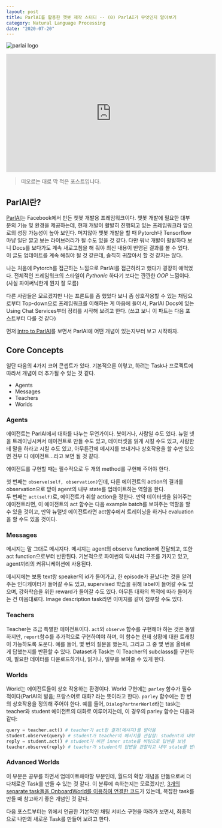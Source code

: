 ```yaml
---
layout: post
title: ParlAI를 활용한 챗봇 제작 스터디 -- (0) ParlAI가 무엇인지 알아보기
category: Natural Language Processing
date: "2020-07-20"
---
```


![parlai logo](https://parl.ai/docs/_static/img/parlai.png)

<iframe width="560" height="315" src="https://www.youtube.com/embed/rw2D82M9bBI" frameborder="0" allow="accelerometer; autoplay; encrypted-media; gyroscope; picture-in-picture" allowfullscreen></iframe>

> 떠오르는 대로 막 적은 포스트입니다.

## ParlAI란?

[ParlAI](https://parl.ai)는 Facebook에서 만든 챗봇 개발용 프레임워크이다.
챗봇 개발에 필요한 대부분의 기능 및 환경을 제공하는데, 현재 개발이 활발히 진행되고 있는 프레임워크라 앞으로의 성장 가능성이 높아 보인다.
머지않아 챗봇 개발을 할 때 Pytorch나 Tensorflow마냥 일단 깔고 보는 라이브러리가 될 수도 있을 것 같다.
다만 워낙 개발이 활발하다 보니 Docs를 보다가도 계속 새로고침을 해 줘야 최신 내용이 반영된 결과를 볼 수 있다.
이 글도 업데이트를 계속 해줘야 될 것 같은데, 솔직히 귀찮아서 할 것 같지는 않다.

나는 처음에 Pytorch를 접근하는 느낌으로 ParlAI를 접근하려고 했다가 굉장히 애먹었다.
전체적인 프레임워크의 스타일이 _Pythonic_ 하다기 보다는 깐깐한 _OOP_ 느낌이다.
(사실 파이써닉한게 뭔지 잘 모름)

<!-- more -->

다른 사람들은 모르겠지만 나는 프론트를 좀 했었다 보니 좀 상호작용할 수 있는 채팅으로부터 Top-down으로 프레임워크를 이해하는 게 마음에 들어서,
ParlAI Docs에 있는 Using Chat Services부터 정리를 시작해 보려고 한다. (쓰고 보니 이 파트는 다음 포스트부터 다룰 것 같다)

먼저 [Intro to ParlAI](https://parl.ai/docs/tutorial_basic.html)를 보면서 ParlAI에 어떤 개념이 있는지부터 보고 시작하자.

## Core Concepts

일단 다음의 4가지 코어 콘셉트가 있다. 기본적으론 이렇고, 하려는 Task나 프로젝트에 따라서 개념이 더 추가될 수 있는 것 같다.

- Agents
- Messages
- Teachers
- Worlds

### Agents

에이전트는 ParlAI에서 대화를 나누는 무언가이다. 봇이거나, 사람일 수도 있다.
뉴럴 넷을 트레이닝시켜서 에이전트로 만들 수도 있고, 데이터셋을 읽게 시킬 수도 있고, 사람한테 말을 하라고 시킬 수도 있고,
아무튼간에 메시지를 보내거나 상호작용을 할 수만 있으면 전부 다 에이전트...라고 보면 될 것 같다.

에이전트를 구현할 때는 필수적으로 두 개의 method를 구현해 주어야 한다.

첫 번째는 `observe(self, observation)`인데, 다른 에이전트의 action의 결과를 observation으로 받아 agent의 내부 state를 업데이트하는 역할을 한다.  
두 번째는 `act(self)`로, 에이전트가 취할 action을 정한다. 만약 데이터셋을 읽어주는 에이전트라면, 이 에이전트의 act 함수는 다음 example batch를 보여주는 역할을 할 수 있을 것이고, 만약 뉴럴넷 에이전트라면 act함수에서 트레이닝을 하거나 evaluation을 할 수도 있을 것이다.

### Messages

메시지는 말 그대로 메시지다. 메시지는 agent의 observe function에 전달되고, 또한 act function으로부터 반환된다.
기본적으로 파이썬의 딕셔너리 구조를 가지고 있고, agent끼리의 커뮤니케이션에 사용된다.

메시지에는 보통 text랑 speaker의 id가 들어가고, 한 episode가 끝났다는 것을 알려주는 인디케이터가 들어갈 수도 있고,
supervised 학습을 위해 label이 들어갈 수도 있으며, 강화학습을 위한 reward가 들어갈 수도 있다. 아무튼 대화의 목적에 따라 들어가는 건 마음대로다.
Image description task라면 이미지를 같이 첨부할 수도 있다.

### Teachers

Teacher는 조금 특별한 에이전트이다. `act`와 `observe` 함수를 구현해야 하는 것은 동일하지만, `report`함수를 추가적으로 구현하여야 하며,
이 함수는 현재 상황에 대한 트래킹이 가능하도록 도운다. 예를 들어, 몇 번의 질문을 했는지, 그리고 그 중 몇 번을 올바르게 답했는지를 반환할 수 있다.
Dataset과 Task는 이 Teacher의 subclasss를 구현하여, 필요한 데이터를 다운로드하거나, 읽거나, 일부를 보여줄 수 있게 한다.

### Worlds

World는 에이전트들이 상호 작용하는 환경이다. World 구현에는 `parley` 함수가 필수적이다(ParlAI의 발음; 프랑스어로 대화? 라는 뜻이라고 한다).
`parley` 함수에는 한 번의 상호작용을 정의해 주어야 한다. 예를 들어, `DialogPartnerWorld`라는 task는 teacher와 student 에이전트의 대화로 이루어지는데,
이 경우의 parley 함수는 다음과 같다:

```python
query = teacher.act() # teacher가 act한 결과(메시지)를 받아옴
student.observe(query) # student가 teacher의 메시지를 관찰함: student의 내부 state가 변함
reply = student.act() # student가 바뀐 inner state를 바탕으로 답변을 보냄
teacher.observe(reply) # teacher가 student의 답변을 관찰하고 내부 state를 변화시킴
```

### Advanced Worlds

이 부분은 공부를 하면서 업데이트해야할 부분인데, 월드의 확장 개념을 만듦으로써 더 다채로운 Task를 만들 수 있는 것 같다.
이 분류에 속하는지는 모르겠지만, [3개의 separate task들을 OnboardWorld를 이용하여 연결한 코드](https://github.com/facebookresearch/ParlAI/blob/master/parlai/chat_service/tasks/overworld_demo/worlds.py)가 있는데, 복잡한 task를 만들 때 참고하기 좋은 개념인 것 같다.

다음 포스트부터는 위에서 언급한 기본적인 채팅 서비스 구현을 따라가 보면서, 최종적으로 나만의 새로운 Task를 만들어 보려고 한다.

<!--
* World
  * OnboardWorld
    World가 본격적으로 시작되기 전 호출할 수 있는 World.
* Agent
* Task
  * Teacher
* Project

3개의 separate task들을 overworld를 이용하여 연결한 코드 -- [Overworld Demo](https://github.com/facebookresearch/ParlAI/blob/master/parlai/chat_service/tasks/overworld_demo/worlds.py)
>

